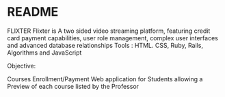 # README
FLIXTER
Flixter is A two sided video streaming platform, featuring credit card payment capabilities, user role management, complex user interfaces and advanced database relationships
Tools : HTML. CSS, Ruby, Rails, Algorithms and JavaScript

Objective:

Courses Enrollment/Payment Web application for Students allowing a Preview of each course listed by the Professor 
